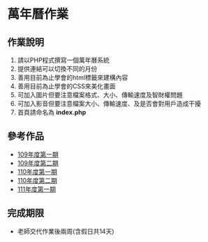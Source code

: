 # 萬年曆作業

## 作業說明
1. 請以PHP程式撰寫一個萬年曆系統
2. 提供連結可以切換不同的月份
3. 善用目前為止學會的html標籤來建構內容
4. 善用目前為止學會的CSS來美化畫面
5. 可加入圖片但要注意檔案格式、大小、傳輸速度及智財權問題
6. 可加入影音但要注意檔案大小、傳輸速度、及是否會對用戶造成干擾
7. 首頁請命名為 **index.php**

## 參考作品
* [109年度第一期](http://220.128.133.15/mackliu/10901/calendar/)
* [109年度第二期](http://220.128.133.15/mackliu/10902)
* [110年度第一期](http://220.128.133.15/mackliu/11001)
* [110年度第二期](http://220.128.133.15/mackliu/11002)
* [111年度第一期](http://220.128.133.15/mackliu/calendar/11101/)

## 完成期限
* 老師交代作業後兩周(含假日共14天)